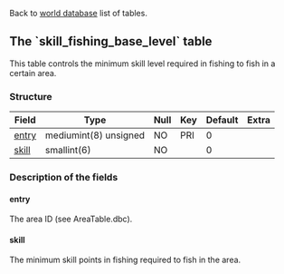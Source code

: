 Back to [world database](mangosdb_struct) list of tables.

The \`skill\_fishing\_base\_level\` table
-----------------------------------------

This table controls the minimum skill level required in fishing to fish in a certain area.

### Structure

| **Field**                               | **Type**              | **Null** | **Key** | **Default** | **Extra** |
|-----------------------------------------|-----------------------|----------|---------|-------------|-----------|
| [entry](Skill_fishing_base_level#entry) | mediumint(8) unsigned | NO       | PRI     | 0           |           |
| [skill](Skill_fishing_base_level#skill) | smallint(6)           | NO       |         | 0           |           |

### Description of the fields

#### entry

The area ID (see AreaTable.dbc).

#### skill

The minimum skill points in fishing required to fish in the area.
